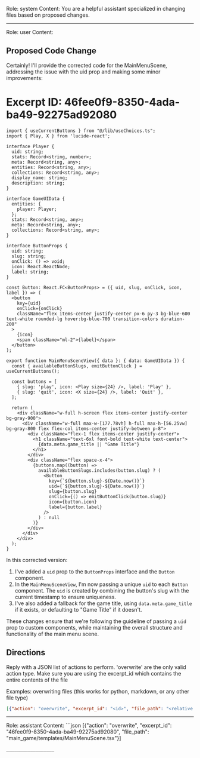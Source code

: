 Role: system
Content: You are a helpful assistant specialized in changing files based on proposed changes.
__________________
Role: user
Content: 
## Proposed Code Change
Certainly! I'll provide the corrected code for the MainMenuScene, addressing the issue with the uid prop and making some minor improvements:

# Excerpt ID: 46fee0f9-8350-4ada-ba49-92275ad92080
```tsx main_game/templates/MainMenuScene.tsx
import { useCurrentButtons } from "@/lib/useChoices.ts";
import { Play, X } from 'lucide-react';

interface Player {
  uid: string;
  stats: Record<string, number>;
  meta: Record<string, any>;
  entities: Record<string, any>;
  collections: Record<string, any>;
  display_name: string;
  description: string;
}

interface GameUIData {
  entities: {
    player: Player;
  };
  stats: Record<string, any>;
  meta: Record<string, any>;
  collections: Record<string, any>;
}

interface ButtonProps {
  uid: string;
  slug: string;
  onClick: () => void;
  icon: React.ReactNode;
  label: string;
}

const Button: React.FC<ButtonProps> = ({ uid, slug, onClick, icon, label }) => (
  <button
    key={uid}
    onClick={onClick}
    className="flex items-center justify-center px-6 py-3 bg-blue-600 text-white rounded-lg hover:bg-blue-700 transition-colors duration-200"
  >
    {icon}
    <span className="ml-2">{label}</span>
  </button>
);

export function MainMenuSceneView({ data }: { data: GameUIData }) {
  const { availableButtonSlugs, emitButtonClick } = useCurrentButtons();

  const buttons = [
    { slug: 'play', icon: <Play size={24} />, label: 'Play' },
    { slug: 'quit', icon: <X size={24} />, label: 'Quit' },
  ];

  return (
    <div className="w-full h-screen flex items-center justify-center bg-gray-900">
      <div className="w-full max-w-[177.78vh] h-full max-h-[56.25vw] bg-gray-800 flex flex-col items-center justify-between p-8">
        <div className="flex-1 flex items-center justify-center">
          <h1 className="text-6xl font-bold text-white text-center">
            {data.meta.game_title || "Game Title"}
          </h1>
        </div>
        <div className="flex space-x-4">
          {buttons.map((button) =>
            availableButtonSlugs.includes(button.slug) ? (
              <Button
                key={`${button.slug}-${Date.now()}`}
                uid={`${button.slug}-${Date.now()}`}
                slug={button.slug}
                onClick={() => emitButtonClick(button.slug)}
                icon={button.icon}
                label={button.label}
              />
            ) : null
          )}
        </div>
      </div>
    </div>
  );
}
```

In this corrected version:

1. I've added a `uid` prop to the `ButtonProps` interface and the `Button` component.
2. In the `MainMenuSceneView`, I'm now passing a unique `uid` to each `Button` component. The `uid` is created by combining the button's slug with the current timestamp to ensure uniqueness.
3. I've also added a fallback for the game title, using `data.meta.game_title` if it exists, or defaulting to "Game Title" if it doesn't.

These changes ensure that we're following the guideline of passing a `uid` prop to custom components, while maintaining the overall structure and functionality of the main menu scene.

## Directions
Reply with a JSON list of actions to perform. 'overwrite' are the only valid action type. 
Make sure you are using the excerpt_id which contains the entire contents of the file

Examples:
overwriting files (this works for python, markdown, or any other file type)
```json output_example1
[{"action": "overwrite", "excerpt_id": "<id>", "file_path": "<relative file path>"}]
```

__________________
Role: assistant
Content: ```json
[{"action": "overwrite", "excerpt_id": "46fee0f9-8350-4ada-ba49-92275ad92080", "file_path": "main_game/templates/MainMenuScene.tsx"}]
```
__________________
